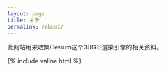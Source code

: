 ```yaml
---
layout: page
title: 关于
permalink: /about/
---
```


此网站用来收集Cesium这个3DGIS渲染引擎的相关资料。

{% include valine.html %}